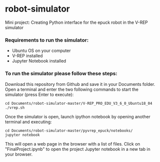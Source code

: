 # robot-simulator
Mini project: Creating Python interface for the epuck robot in the V-REP simulator

### Requirements to run the simulator:

- Ubuntu OS on your computer
- V-REP installed
- Jupyter Notebook installed

### To run the simulator please follow these steps:

Download this repository from Github and save it in your Documents folder. Open a terminal and enter the two following commands to start the simulator (press Enter to execute):
```
cd Documents/robot-simulator-master/V-REP_PRO_EDU_V3_6_0_Ubuntu18_04
./vrep.sh
```
Once the simulator is open, launch ipython notebook by opening another terminal and executing:
```
cd Documents/robot-simulator-master/pyvrep_epuck/notebooks/
jupyter notebook
```
This will open a web page in the browser with a list of files. Click on "FinalProject.ipynb" to open the project Jupyter notebook in a new tab in your browser.

